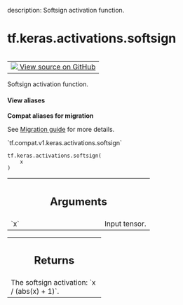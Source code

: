 description: Softsign activation function.

<div itemscope itemtype="http://developers.google.com/ReferenceObject">
<meta itemprop="name" content="tf.keras.activations.softsign" />
<meta itemprop="path" content="Stable" />
</div>

# tf.keras.activations.softsign

<!-- Insert buttons and diff -->

<table class="tfo-notebook-buttons tfo-api nocontent" align="left">
<td>
  <a target="_blank" href="https://github.com/tensorflow/tensorflow/blob/r2.2/tensorflow/python/keras/activations.py#L172-L182">
    <img src="https://www.tensorflow.org/images/GitHub-Mark-32px.png" />
    View source on GitHub
  </a>
</td>
</table>



Softsign activation function.

<section class="expandable">
  <h4 class="showalways">View aliases</h4>
  <p>
<b>Compat aliases for migration</b>
<p>See
<a href="https://www.tensorflow.org/guide/migrate">Migration guide</a> for
more details.</p>
<p>`tf.compat.v1.keras.activations.softsign`</p>
</p>
</section>

<pre class="devsite-click-to-copy prettyprint lang-py tfo-signature-link">
<code>tf.keras.activations.softsign(
    x
)
</code></pre>



<!-- Placeholder for "Used in" -->


<!-- Tabular view -->
 <table class="responsive fixed orange">
<colgroup><col width="214px"><col></colgroup>
<tr><th colspan="2"><h2 class="add-link">Arguments</h2></th></tr>

<tr>
<td>
`x`
</td>
<td>
Input tensor.
</td>
</tr>
</table>



<!-- Tabular view -->
 <table class="responsive fixed orange">
<colgroup><col width="214px"><col></colgroup>
<tr><th colspan="2"><h2 class="add-link">Returns</h2></th></tr>
<tr class="alt">
<td colspan="2">
The softsign activation: `x / (abs(x) + 1)`.
</td>
</tr>

</table>

